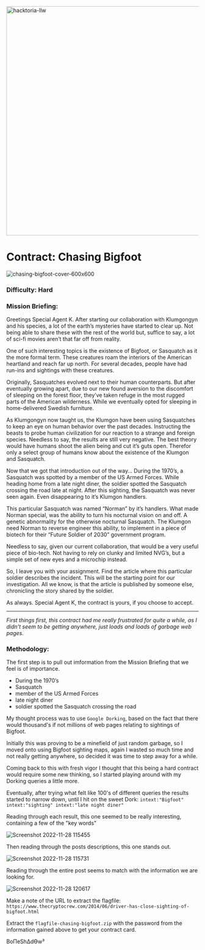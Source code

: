<img width="600" alt="hacktoria-llw" src="https://user-images.githubusercontent.com/117080369/203552008-2d0e0a07-1815-485b-8f3f-ae7ed7258af8.png">

# Contract: Chasing Bigfoot
![chasing-bigfoot-cover-600x600](https://user-images.githubusercontent.com/117080369/204265139-b78cd013-65c1-4cb4-9e01-79b484ddaaae.png)

### Difficulty: Hard

### Mission Briefing:
Greetings Special Agent K. After starting our collaboration with Klumgongyn and his species, a lot of the earth’s mysteries have started to clear up. Not being able to share these with the rest of the world but, suffice to say, a lot of sci-fi movies aren’t that far off from reality.

One of such interesting topics is the existence of Bigfoot, or Sasquatch as it the more formal term. These creatures roam the interiors of the American heartland and reach far up north. For several decades, people have had run-ins and sightings with these creatures.

Originally, Sasquatches evolved next to their human counterparts. But after eventually growing apart, due to our new found aversion to the discomfort of sleeping on the forest floor, they’ve taken refuge in the most rugged parts of the American wilderness. While we eventually opted for sleeping in home-delivered Swedish furniture.

As Klumgongyn now taught us, the Klumgon have been using Sasquatches to keep an eye on human behavior over the past decades. Instructing the beasts to probe human civilization for our reaction to a strange and foreign species. Needless to say, the results are still very negative. The best theory would have humans shoot the alien being and cut it’s guts open. Therefor only a select group of humans know about the existence of the Klumgon and Sasquatch.

Now that we got that introduction out of the way… During the 1970’s, a Sasquatch was spotted by a member of the US Armed Forces. While heading home from a late night diner, the soldier spotted the Sasquatch crossing the road late at night. After this sighting, the Sasquatch was never seen again. Even disappearing to it’s Klumgon handlers.

This particular Sasquatch was named “Norman” by it’s handlers. What made Norman special, was the ability to turn his nocturnal vision on and off. A genetic abnormality for the otherwise nocturnal Sasquatch. The Klumgon need Norman to reverse engineer this ability, to implement in a piece of biotech for their “Future Soldier of 2030” government program.

Needless to say, given our current collaboration, that would be a very useful piece of bio-tech. Not having to rely on clunky and limited NVG’s, but a simple set of new eyes and a microchip instead.

So, I leave you with your assignment. Find the article where this particular soldier describes the incident. This will be the starting point for our investigation. All we know, is that the article is published by someone else, chronicling the story shared by the soldier.

As always. Special Agent K, the contract is yours, if you choose to accept.

---

*First things first, this contract had me really frustrated for quite a while, as I didn't seem to be getting anywhere, just loads and loads of garbage web pages.*

### Methodology:
The first step is to pull out imformation from the Mission Briefing that we feel is of importance.
* During the 1970’s
* Sasquatch
* member of the US Armed Forces
* late night diner
* soldier spotted the Sasquatch crossing the road

My thought process was to use `Google Dorking`, based on the fact that there would thousand's if not millions of web pages relating to sightings of Bigfoot.

Initially this was proving to be a minefield of just random garbage, so I moved onto using Bigfoot sighting maps, again I wasted so much time and not really getting anywhere, so decided it was time to step away for a while.

Coming back to this with fresh vigor I thought that this being a hard contract would require some new thinking, so I started playing around with my Dorking queries a little more.

Eventually, after trying what felt like 100's of different queries the results started to narrow down, until I hit on the sweet Dork: `intext:"Bigfoot" intext:"sighting" intext:"late night diner"`

Reading through each result, this one seemed to be really interesting, containing a few of the "key words"

![Screenshot 2022-11-28 115455](https://user-images.githubusercontent.com/117080369/204271852-c83d1cad-668e-462b-a1f0-df68688ffcb8.png)

Then reading through the posts descriptions, this one stands out.

![Screenshot 2022-11-28 115731](https://user-images.githubusercontent.com/117080369/204272248-ee6126ba-cace-48f8-820d-c5eff3d335e3.png)

Reading through the entire post seems to match with the information we are looking for.

![Screenshot 2022-11-28 120617](https://user-images.githubusercontent.com/117080369/204274133-1126de44-1c6e-4b5e-84cd-2ffb367e8734.png)

Make a note of the URL to extract the flagfile: `https://www.thecryptocrew.com/2014/06/driver-has-close-sighting-of-bigfoot.html`

Extract the `flagfile-chasing-bigfoot.zip` with the password from the information gained above to get your contract card.

BoΠeShΔdϴw³
